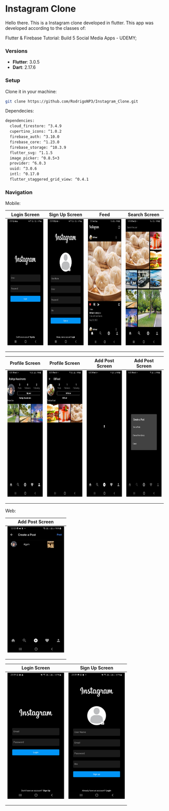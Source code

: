 # Instagram Clone

Hello there.
This is a Instagram clone developed in flutter.
This app was developed according to the classes of:

Flutter & Firebase Tutorial: Build 5 Social Media Apps - UDEMY;

### Versions

- **Flutter**: 3.0.5
- **Dart**: 2.17.6

### Setup

Clone it in your machine:
```bash
git clone https://github.com/RodrigoNP3/Instagram_Clone.git
```

Dependecies:

```bash
dependencies:
  cloud_firestore: ^3.4.9
  cupertino_icons: ^1.0.2
  firebase_auth: ^3.10.0
  firebase_core: ^1.23.0
  firebase_storage: ^10.3.9
  flutter_svg: ^1.1.5
  image_picker: ^0.8.5+3
  provider: ^6.0.3
  uuid: ^3.0.6
  intl: ^0.17.0
  flutter_staggered_grid_view: ^0.4.1
```

### Navigation

Mobile:

<table>
<thead>
<tr>
<th align="center">Login Screen</th>
<th align="center">Sign Up Screen</th>
<th align="center">Feed</th>
<th align="center">Search Screen</th>


</tr>
</thead>
<tbody>
<tr>
  
<td align="center">
  <a target="_blank" rel="" href="images/Login_screen.jpg">
        <img src="images/Login_screen.jpg" alt="Css Logo" with="200" height="400"/>

  </a></td>
  
<td align="center">
  <a target="_blank" rel="" href="images/Signup_screen.jpg">
        <img src="images/Signup_screen.jpg" alt="Css Logo" with="200" height="400"/>

  </a></td>
  
 <td align="center">
  <a target="_blank" rel="" href="images/feed_screen.jpg">
        <img src="images/feed_screen.jpg" alt="Css Logo" with="200" height="400"/>

  </a></td>
  
<td align="center">
  <a target="_blank" rel="" href="images/search_screen.jpg">
        <img src="images/search_screen.jpg" alt="Css Logo" with="200" height="400"/>

  </a></td> 
  

  
<table>
<thead>
<tr>
<th align="center">Profile Screen</th>
<th align="center">Profile Screen</th>
<th align="center">Add Post Screen</th>
<th align="center">Add Post Screen</th>


</tr>
</thead>
<tbody>
<tr>
  
<td align="center">
  <a target="_blank" rel="" href="images/profile_screen.jpg">
        <img src="images/profile_screen.jpg" alt="Css Logo" with="200" height="400"/>

  </a></td>
  
<td align="center">
  <a target="_blank" rel="" href="images/profile_screen_02.jpg">
        <img src="images/profile_screen_02.jpg" alt="Css Logo" with="200" height="400"/>

  </a></td>
  
 <td align="center">
  <a target="_blank" rel="" href="images/add_post_screen.jpg">
        <img src="images/add_post_screen.jpg" alt="Css Logo" with="200" height="400"/>

  </a></td>
  
<td align="center">
  <a target="_blank" rel="" href="images/add_post_screen_02.jpg">
        <img src="images/add_post_screen_02.jpg" alt="Css Logo" with="200" height="400"/>

  </a></td> 
  

<table>
<thead>
<tr>
<th align="center">Add Post Screen</th>



</tr>
</thead>
<tbody>
<tr>


<td align="center">
  <a target="_blank" rel="" href="images/add_post_screen03.jpg">
        <img src="images/add_post_screen03.jpg" alt="Css Logo" with="200" height="400"/>

  </a></td> 

Web:


<table>
<thead>
<tr>
<th align="center">Login Screen</th>
<th align="center">Sign Up Screen</th>



</tr>
</thead>
<tbody>
<tr>
  
<td align="center">
  <a target="_blank" rel="" href="images/web/login_screen.jpg">
        <img src="images/Login_screen.jpg" alt="Css Logo" with="400" height="400"/>

  </a></td>
  
<td align="center">
  <a target="_blank" rel="" href="images/web/signup_screen.jpg">
        <img src="images/Signup_screen.jpg" alt="Css Logo" with="400" height="400"/>

  </a></td>
  
  


